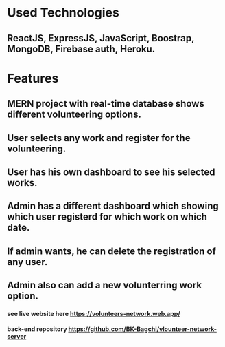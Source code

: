 # Used Technologies
## ReactJS, ExpressJS, JavaScript, Boostrap, MongoDB, Firebase auth, Heroku.
# Features
## MERN project with real-time database shows different volunteering options. 
## User selects any work and register for the volunteering.
## User has his own dashboard to see his selected works.
## Admin has a different dashboard which showing which user registerd for which work on which date.
## If admin wants, he can delete the registration of any user.
## Admin also can add a new volunterring work option.

#### see live website here https://volunteers-network.web.app/
#### back-end repository https://github.com/BK-Bagchi/vlounteer-network-server
